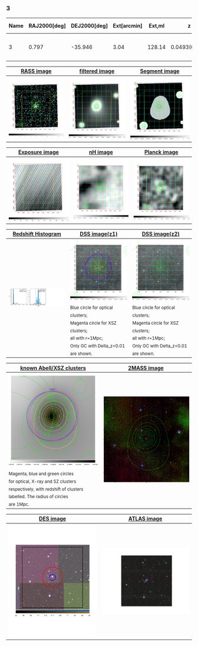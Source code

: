 <div STYLE="page-break-after: always;"></div>

### 3

|Name|RAJ2000[deg]|DEJ2000[deg] |Ext[arcmin]| Ext,ml | z | z_src| C|GC(XSZ,Delta_z<0.01)| GC(OPT,Delta_z<0.01)|GC| R_sig[arcmin] | R500[arcmin] | R500[Mpc]| CRsig[c/s] | CR500[c/s] |L500[1E44 erg/s]|F500[1E-12 erg/s/cm^2]| M500[1E14 Msun]|Tx[keV]|Cnt_sig|Beta|Rc[arcmin]|Comment|Alias|
|---|---|---|---|---|---|------|---|--------|---------|----------|---|---|---|---|---|---|---|---|---|---|---|---|---|---|
|3| 0.797| -35.946| 3.04| 128.14| 0.0493(0.005)| z1, z_xsz| B| MCXC, Tar, XB| A, N| A, MCXC, N, Tar, W, XB| 31.612| 14.921| 0.864| 0.735(0.084)| 0.676(0.077)| 0.772(0.067)| 13.443(1.158)| 1.92(0.08)| 3.25(0.09)| 226.7| 0.523(-0.015+0.022)| 2.503(-0.297+0.394)| -| k383|

|[RASS image](../image/3/3_img.pdf)|[filtered image](../image/3/3_fil.pdf)|[Segment image](../image/3/3_seg.pdf)|
|-------------------|--------------------|-------------------|
| <img src="../image/3/3_img.png" width="300">  | <img src="../image/3/3_fil.png" width="300">   | <img src="../image/3/3_seg.png" width="300">  |

|[Exposure image](../image/3/3_mex.pdf)| [nH image](../image/3/3_nh.pdf)| [Planck image](../image/3/3_p.pdf)|
|-------------------|--------------------|-------------------|
|<img src="../image/3/3_mex.png" width="300">   | <img src="../image/3/3_nh.png" width="300">    | <img src="../image/3/3_p.png" width="300"> |

|[Redshift Histogram](../image/3/3_zg.pdf) | [DSS image(z1)](../image/3/3_dss_z1.pdf)      |  [DSS image(z2)](../image/3/3_dss_z2.pdf)    |
|-------------------|--------------------|-------------------|
|<img src="../image/3/3_zg.png" width="300"> |<img src="../image/3/3_dss_z1.png" width="300"> <sub><br>Blue circle for optical clusters; <br>Magenta circle for XSZ clusters; <br>all with r=1Mpc; <br>Only GC with Delta_z<0.01 are shown. </sub>| <img src="../image/3/3_dss_z2.png" width="300"><sub><br>Blue circle for optical clusters; <br>Magenta circle for XSZ clusters; <br>all with r=1Mpc; <br>Only GC with Delta_z<0.01 are shown. </sub> |

|[known Abell/XSZ clusters](../image/3/3_gc.pdf) | [2MASS image](../image/3/3_2mass.pdf)      |
|-------------------|-------------------|
|<img src=../image/3/3_gc.png width="300"> <br><sub>Magenta, blue and green circles <br>for optical, X-ray and SZ clusters <br>respectively, with redshift of clusters <br>labelled. The radius of circles <br>are 1Mpc.</sub>|<img src="../image/3/3_2mass.png" width="300">  |

|[DES image](../image/3/3_des.pdf)   |[ATLAS image](../image/3/3_s.pdf)        |
|-------------------|-------------------|
| <img src="../image/3/3_des.pdf" width="300">  | <img src="../image/3/3_s.pdf" width="300">  |
